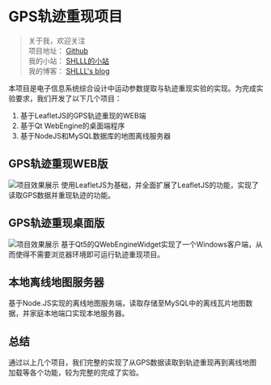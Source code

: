 # GPS轨迹重现项目

>关于我，欢迎关注  
项目地址： [Github](https://github.com/shlllshlll/GPSLoc)  
我的小站： [SHLLL的小站](http://shlll.me)  
我的博客： [SHLLL's blog](https://shlllshlll.github.io/)

本项目是电子信息系统综合设计中运动参数提取与轨迹重现实验的实现。为完成实验要求，我们开发了以下几个项目：

1. 基于LeafletJS的GPS轨迹重现的WEB端  
2. 基于Qt WebEngine的桌面端程序  
3. 基于NodeJS和MySQL数据库的地图离线服务器  

## GPS轨迹重现WEB版
![项目效果展示](https://i.loli.net/2017/11/13/5a09648b66c54.gif "GPS轨迹重现效果")
使用LeafletJS为基础，并全面扩展了LeafletJS的功能，实现了读取GPS数据并重现轨迹的功能。

## GPS轨迹重现桌面版
![项目效果展示](https://i.loli.net/2017/11/13/5a0967937a0a4.gif "GPS轨迹重现效果")
基于Qt5的QWebEngineWidget实现了一个Windows客户端，从而使得不需要浏览器环境即可运行轨迹重现项目。

## 本地离线地图服务器
基于Node.JS实现的离线地图服务端，读取存储至MySQL中的离线瓦片地图数据，并家庭本地端口实现本地服务器。

## 总结
通过以上几个项目，我们完整的实现了从GPS数据读取到轨迹重现再到离线地图加载等各个功能，较为完整的完成了实验。



